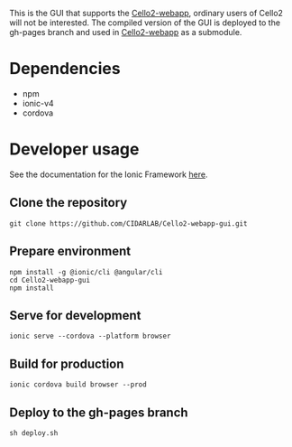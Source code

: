 This is the GUI that supports the [Cello2-webapp](https://github.com/CIDARLAB/Cello2-webapp), ordinary users of Cello2 will not be interested. The compiled version of the GUI is deployed to the gh-pages branch and used in [Cello2-webapp](https://github.com/CIDARLAB/Cello2-webapp) as a submodule.

# Dependencies

  + npm
  + ionic-v4
  + cordova
  
# Developer usage

See the documentation for the Ionic Framework [here](https://ionicframework.com/).

## Clone the repository

	git clone https://github.com/CIDARLAB/Cello2-webapp-gui.git

## Prepare environment

	npm install -g @ionic/cli @angular/cli
	cd Cello2-webapp-gui
	npm install

## Serve for development

	ionic serve --cordova --platform browser
	
## Build for production

	ionic cordova build browser --prod

## Deploy to the gh-pages branch

	sh deploy.sh
